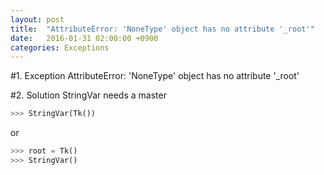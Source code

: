 ```yaml
---
layout: post
title:  "AttributeError: 'NoneType' object has no attribute '_root'"
date:   2016-01-31 02:00:00 +0900
categories: Exceptions
---
```

#1. Exception
AttributeError: 'NoneType' object has no attribute '_root'


#2. Solution
StringVar needs a master

``` python
>>> StringVar(Tk())
```
or

``` python
>>> root = Tk()
>>> StringVar()
```